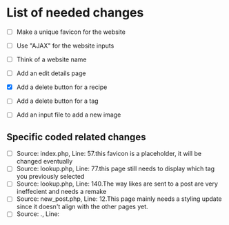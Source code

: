 # List of needed changes
- [ ] Make a unique favicon for the website
- [ ] Use "AJAX" for the website inputs
- [ ] Think of a website name
- [ ] Add an edit details page
- [X] Add a delete button for a recipe
- [ ] Add a delete button for a tag
- [ ] Add an input file to add a new image


## Specific coded related changes
- [ ] Source: index.php,  Line: 57.this favicon is a placeholder, it will be changed eventually
- [ ] Source: lookup.php,  Line: 77.this page still needs to display which tag you previously selected
- [ ] Source: lookup.php,  Line: 140.The way likes are sent to a post are very ineffecient and needs a remake
- [ ] Source: new_post.php,  Line: 12.This page mainly needs a styling update since it doesn't align with the other pages yet.
- [ ] Source: .,  Line: 
